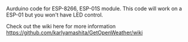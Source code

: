 Aurduino code for ESP-8266, ESP-01S module. This code will work on a ESP-01 but you won't have LED control.

Check out the wiki here for more information https://github.com/karlyamashita/GetOpenWeather/wiki

